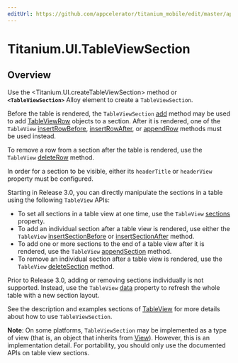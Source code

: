 ```yaml
---
editUrl: https://github.com/appcelerator/titanium_mobile/edit/master/apidoc/Titanium/UI/TableViewSection.yml
---
```

# Titanium.UI.TableViewSection

<TypeHeader/>

## Overview

Use the <Titanium.UI.createTableViewSection> method or **`<TableViewSection>`** Alloy element to 
create a `TableViewSection`.

Before the table is rendered, the `TableViewSection` [add](Titanium.UI.TableViewSection.add) 
method may be used to add [TableViewRow](Titanium.UI.TableViewRow) objects to a section. After 
it is rendered, one of the `TableView` [insertRowBefore](Titanium.UI.TableView.insertRowBefore), 
[insertRowAfter](Titanium.UI.TableView.insertRowAfter), or 
[appendRow](Titanium.UI.TableView.appendRow) methods must be used instead. 

To remove a row from a section after the table is rendered, use the `TableView` 
[deleteRow](Titanium.UI.TableView.deleteRow) method. 

In order for a section to be visible, either its `headerTitle` or `headerView` property must be 
configured. 

Starting in Release 3.0, you can directly manipulate the sections in a table using the
following `TableView` APIs:

* To set all sections in a table view at one time, use the `TableView`
[sections](Titanium.UI.TableView.sections) property.
* To add an individual section after a table view is rendered, use either the `TableView`
[insertSectionBefore](Titanium.UI.TableView.insertSectionBefore)
or [insertSectionAfter](Titanium.UI.TableView.insertSectionAfter) method.
* To add one or more sections to the end of a table view after it is rendered, use the `TableView`
[appendSection](Titanium.UI.TableView.appendSection) method.
* To remove an individual section after a table view is rendered, use the `TableView`
[deleteSection](Titanium.UI.TableView.deleteSection) method.

Prior to Release 3.0, adding or removing sections individually is not supported. Instead, use the
`TableView` [data](Titanium.UI.TableView.data) property to refresh the whole table with a
new section layout. 

See the description and examples sections of [TableView](Titanium.UI.TableView) for more details 
about how to use `TableViewSection`.

**Note**: On some platforms, `TableViewSection` may be implemented as a type of view
(that is, an object that inherits from [View](Titanium.UI.View)). However, this is an
implementation detail. For portability, you should only use the documented APIs on 
table view sections.

<ApiDocs/>
